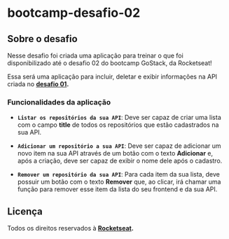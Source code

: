 # bootcamp-desafio-02

## Sobre o desafio

Nesse desafio foi criada uma aplicação para treinar o que foi disponibilizado até o desafio 02 do bootcamp GoStack, da Rocketseat!

Essa será uma aplicação para incluir, deletar e exibir informações na API criada no **[desafio 01](https://github.com/rodrigolemos/bootcamp-desafio-01).**

### Funcionalidades da aplicação

- **`Listar os repositórios da sua API`**: Deve ser capaz de criar uma lista com o campo **title** de todos os repositórios que estão cadastrados na sua API.

- **`Adicionar um repositório a sua API`**: Deve ser capaz de adicionar um novo item na sua API através de um botão com o texto **Adicionar** e, após a criação, deve ser capaz de exibir o nome dele após o cadastro.

- **`Remover um repositório da sua API`**: Para cada item da sua lista, deve possuir um botão com o texto **Remover** que, ao clicar, irá chamar uma função para remover esse item da lista do seu frontend e da sua API.

## Licença

Todos os direitos reservados à **[Rocketseat](https://github.com/Rocketseat/bootcamp-gostack-desafios/tree/master/desafio-conceitos-reactjs).**
